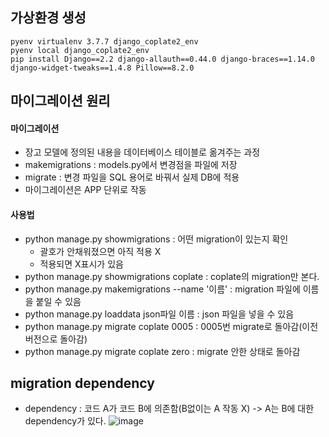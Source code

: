 ## 가상환경 생성
```
pyenv virtualenv 3.7.7 django_coplate2_env
pyenv local django_coplate2_env
pip install Django==2.2 django-allauth==0.44.0 django-braces==1.14.0 django-widget-tweaks==1.4.8 Pillow==8.2.0
```

## 마이그레이션 원리
#### 마이그레이션
* 장고 모델에 정의된 내용을 데이터베이스 테이블로 옮겨주는 과정
* makemigrations : models.py에서 변경점을 파일에 저장
* migrate : 변경 파일을 SQL 용어로 바꿔서 실제 DB에 적용
* 마이그레이션은 APP 단위로 작동

#### 사용법
* python manage.py showmigrations : 어떤 migration이 있는지 확인
    * 괄호가 안채워졌으면 아직 적용 X
    * 적용되면 X표시가 있음
* python manage.py showmigrations coplate : coplate의 migration만 본다.
* python manage.py makemigrations --name '이름' : migration 파일에 이름을 붙일 수 있음
* python manage.py loaddata json파일 이름 : json 파일을 넣을 수 있음
* python manage.py migrate coplate 0005 : 0005번 migrate로 돌아감(이전 버전으로 돌아감)
* python manage.py migrate coplate zero : migrate 안한 상태로 돌아감

## migration dependency
* dependency : 코드 A가 코드 B에 의존함(B없이는 A 작동 X) -> A는 B에 대한 dependency가 있다.
![image](https://user-images.githubusercontent.com/63588046/182757249-a564939e-e73c-4184-9e70-477926ff4e6b.png)














